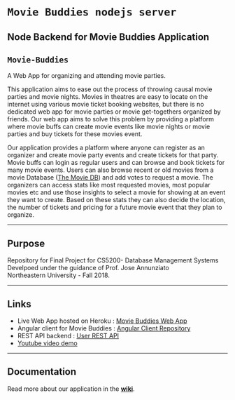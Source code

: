 # `Movie Buddies nodejs server`
## Node Backend for Movie Buddies Application

## `Movie-Buddies`

A Web App for organizing and attending movie parties.

This application aims to ease out the process of throwing causal movie parties and movie nights.
Movies in theatres are easy to locate on the internet using various movie ticket booking websites, but there is no dedicated web app for movie parties or movie get-togethers organized by friends. Our web app aims to solve this problem by providing a platform where movie buffs can create movie events like movie nights or movie parties and buy tickets for these movies event.

Our application provides a platform where anyone can register as an organizer and create movie party events and create tickets for that party. Movie buffs can login as regular users and can browse and book tickets for many movie events.
Users can also browse recent or old movies from a movie Database ([The Movie DB](https://www.themoviedb.org/)) and add votes to request a movie. The organizers can access stats like most requested movies, most popular movies etc and use those insights to select a movie for showing at an event they want to create. Based on these stats they can also decide the location, the number of tickets and pricing for a future movie event that they plan to organize.

---

## Purpose

Repository for Final Project for CS5200- Database Management Systems <br>
Develpoed under the guidance of Prof. Jose Annunziato <br>
Northeastern University - Fall 2018. <br>

---

## Links
* Live Web App hosted on Heroku : [Movie Buddies Web App](https://movie-buddies-client.herokuapp.com/home)
* Angular client for Movie Buddies : [Angular Client Repository](https://github.com/karantyagi/cs5200_fall2018_HKS)
* REST API backend : [User REST API](https://movie-buddies.herokuapp.com/api/user)
* [Youtube video demo]()

---

## Documentation
Read more about our application in the __[wiki](https://github.com/karantyagi/movieBuddies/wiki)__.
